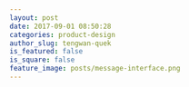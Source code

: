 ```yaml
---
layout: post
date: 2017-09-01 08:50:28
categories: product-design
author_slug: tengwan-quek
is_featured: false
is_square: false
feature_image: posts/message-interface.png
---
```

